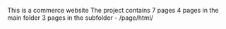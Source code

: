 This is a commerce website
The project contains 7 pages
4 pages in the main folder
3 pages in the subfolder - /page/html/